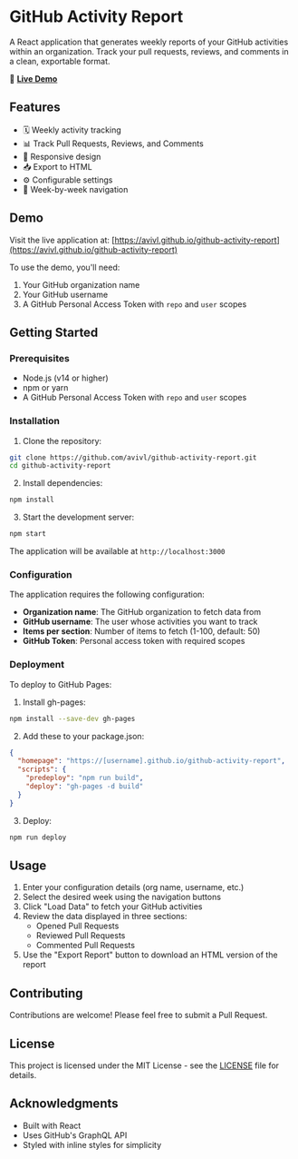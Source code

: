 # GitHub Activity Report

A React application that generates weekly reports of your GitHub activities within an organization. Track your pull requests, reviews, and comments in a clean, exportable format.

🔗 **[Live Demo](https://avivl.github.io/github-activity-report)**

## Features

- 🗓️ Weekly activity tracking
- 📊 Track Pull Requests, Reviews, and Comments
- 📱 Responsive design
- 📥 Export to HTML
- ⚙️ Configurable settings
- 🔄 Week-by-week navigation

## Demo

Visit the live application at: [https://avivl.github.io/github-activity-report](https://avivl.github.io/github-activity-report)

To use the demo, you'll need:
1. Your GitHub organization name
2. Your GitHub username
3. A GitHub Personal Access Token with `repo` and `user` scopes

## Getting Started

### Prerequisites

- Node.js (v14 or higher)
- npm or yarn
- A GitHub Personal Access Token with `repo` and `user` scopes

### Installation

1. Clone the repository:
```bash
git clone https://github.com/avivl/github-activity-report.git
cd github-activity-report
```

2. Install dependencies:
```bash
npm install
```

3. Start the development server:
```bash
npm start
```

The application will be available at `http://localhost:3000`

### Configuration

The application requires the following configuration:

- **Organization name**: The GitHub organization to fetch data from
- **GitHub username**: The user whose activities you want to track
- **Items per section**: Number of items to fetch (1-100, default: 50)
- **GitHub Token**: Personal access token with required scopes

### Deployment

To deploy to GitHub Pages:

1. Install gh-pages:
```bash
npm install --save-dev gh-pages
```

2. Add these to your package.json:
```json
{
  "homepage": "https://[username].github.io/github-activity-report",
  "scripts": {
    "predeploy": "npm run build",
    "deploy": "gh-pages -d build"
  }
}
```

3. Deploy:
```bash
npm run deploy
```

## Usage

1. Enter your configuration details (org name, username, etc.)
2. Select the desired week using the navigation buttons
3. Click "Load Data" to fetch your GitHub activities
4. Review the data displayed in three sections:
   - Opened Pull Requests
   - Reviewed Pull Requests
   - Commented Pull Requests
5. Use the "Export Report" button to download an HTML version of the report

## Contributing

Contributions are welcome! Please feel free to submit a Pull Request.

## License

This project is licensed under the MIT License - see the [LICENSE](LICENSE) file for details.

## Acknowledgments

- Built with React
- Uses GitHub's GraphQL API
- Styled with inline styles for simplicity